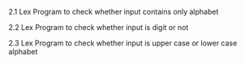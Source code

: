 2.1 Lex Program to check whether input contains only alphabet


2.2 Lex Program to check whether input is digit or not

2.3 Lex Program to check whether input is upper case or lower case alphabet

